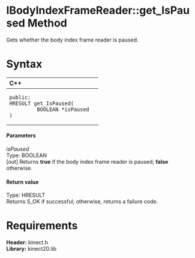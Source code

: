 IBodyIndexFrameReader::get\_IsPaused Method  
===========================================  

Gets whether the body index frame reader is paused. <span id="syntaxSection"></span>

Syntax  
======  

<table>
<colgroup>
<col width="100%" />
</colgroup>
<thead>
<tr class="header">
<th align="left">C++</th>
</tr>
</thead>
<tbody>
<tr class="odd">
<td align="left"><pre><code>public:  
HRESULT get_IsPaused(  
         BOOLEAN *isPaused  
)</code></pre></td>
</tr>
</tbody>
</table>

<span id="ID4EG"></span>
#### Parameters  

*isPaused*    
Type: BOOLEAN  
[out] Returns **true** if the body index frame reader is paused; **false** otherwise.  

<span id="ID4EP"></span>
#### Return value  

Type: HRESULT  
Returns S\_OK if successful; otherwise, returns a failure code.  

<span id="requirements"></span>

Requirements  
============  

**Header:** kinect.h  
**Library:** kinect20.lib  



<!--Please do not edit the data in the comment block below.-->
<!--
TOCTitle : get_IsPaused Method
RLTitle : IBodyIndexFrameReader::get_IsPaused Method
KeywordK : get_IsPaused method
KeywordK : IBodyIndexFrameReader::get_IsPaused method
KeywordF : IBodyIndexFrameReader::get_IsPaused
KeywordF : get_IsPaused
KeywordF : Microsoft.Kinect.kinect.IBodyIndexFrameReader.get_IsPaused(BOOLEAN@)
KeywordA : M:Microsoft.Kinect.kinect.IBodyIndexFrameReader.get_IsPaused(BOOLEAN@)
AssetID : M:Microsoft.Kinect.kinect.IBodyIndexFrameReader.get_IsPaused(BOOLEAN@)
Locale : en-us
CommunityContent : 1
APIType : Managed
APILocation : 
APIName : Microsoft.Kinect.kinect.IBodyIndexFrameReader::get_IsPaused
TargetOS : Windows
TopicType : kbSyntax
DevLang : C++
DocSet : K4Wv2
ProjType : K4Wv2Proj
Technology : Kinect for Windows
Product : Kinect for Windows SDK v2
productversion : 20
-->
